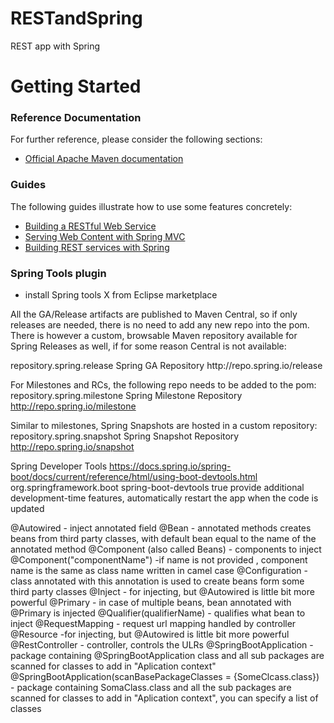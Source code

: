 # RESTandSpring
REST app with Spring
# Getting Started

### Reference Documentation
For further reference, please consider the following sections:

* [Official Apache Maven documentation](https://maven.apache.org/guides/index.html)

### Guides
The following guides illustrate how to use some features concretely:

* [Building a RESTful Web Service](https://spring.io/guides/gs/rest-service/)
* [Serving Web Content with Spring MVC](https://spring.io/guides/gs/serving-web-content/)
* [Building REST services with Spring](https://spring.io/guides/tutorials/bookmarks/)

### Spring Tools plugin
 * install Spring tools X from Eclipse marketplace
 
All the GA/Release artifacts are published to Maven Central, so if only releases are needed, there is no need to add any new repo into the pom. There is however a custom, browsable Maven repository available for Spring Releases as well, if for some reason Central is not available:

<repositories>
    <repository> 
        <id>repository.spring.release</id> 
        <name>Spring GA Repository</name> 
        <url>http://repo.spring.io/release</url> 
    </repository>
</repositories>

For Milestones and RCs, the following repo needs to be added to the pom:
<repositories>
    <repository> 
        <id>repository.spring.milestone</id> 
        <name>Spring Milestone Repository</name> 
        <url>http://repo.spring.io/milestone</url> 
    </repository>
</repositories>

Similar to milestones, Spring Snapshots are hosted in a custom repository:
<repositories>
    <repository> 
        <id>repository.spring.snapshot</id> 
        <name>Spring Snapshot Repository</name> 
        <url>http://repo.spring.io/snapshot</url> 
    </repository>
</repositories>

Spring Developer Tools
https://docs.spring.io/spring-boot/docs/current/reference/html/using-boot-devtools.html
	<dependency>
		<groupId>org.springframework.boot</groupId>
		<artifactId>spring-boot-devtools</artifactId>
		<optional>true</optional>
	</dependency>
provide additional development-time features, automatically restart the app when the code is updated

@Autowired - inject annotated field
@Bean - annotated methods creates beans from third party classes, with default bean equal to the name of the annotated method
@Component (also called Beans) - components to inject
@Component("componentName") -if name is not provided , component name is the same as class name written in camel case
@Configuration - class annotated with this annotation is used to create beans form some third party classes
@Inject - for injecting, but @Autowired is little bit more powerful
@Primary - in case of multiple beans, bean annotated with @Primary is injected
@Qualifier(qualifierName) - qualifies what bean to inject
@RequestMapping - request url mapping handled by controller
@Resource -for injecting, but @Autowired is little bit more powerful
@RestController - controller, controls the ULRs
@SpringBootApplication - package containing @SpringBootApplication class and all sub packages are scanned for classes to add in 
		"Aplication context" 
@SpringBootApplication(scanBasePackageClasses = {SomeClcass.class}) - package containing SomaClass.class and all the sub packages are
		scanned for classes to add in "Aplication context", you can specify a list of classes